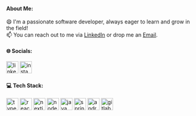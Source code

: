 #### About Me:
😄  I'm a passionate software developer, always eager to learn and grow in the field! 
<br>
📫 You can reach out to me via <a href="https://www.linkedin.com/in/aleaguiard" target="_blank">LinkedIn</a> or drop me an <a href="mailto:aleaguiard@hotmail.com">Email</a>.

#### 🌐 Socials:
<div align="left">
  <a href="https://linkedin.com/in/aleaguiard"><img src="https://skillicons.dev/icons?i=linkedin" width="32" height="32" alt="linkedin logo" /></a>
  <a href="https://instagram.com/aleaguiard"><img src="https://skillicons.dev/icons?i=instagram" width="32" height="32" alt="instagram logo" /></a>
</div>

#### 💻 Tech Stack:
<div align="left">
  <img src="https://skillicons.dev/icons?i=ts" height="32" alt="typescript logo"  />
  <img src="https://skillicons.dev/icons?i=react" height="32" alt="react logo"  />
  <img src="https://skillicons.dev/icons?i=nextjs" height="32" alt="nextjs logo"  />
  <img src="https://skillicons.dev/icons?i=nodejs" height="32" alt="nodejs logo"  />
  <img src="https://skillicons.dev/icons?i=java" height="32" alt="java logo"  />
  <img src="https://skillicons.dev/icons?i=spring" height="32" alt="spring logo"  />
  <img src="https://skillicons.dev/icons?i=androidstudio" height="32" alt="androidstudio logo"  />
  <img src="https://skillicons.dev/icons?i=gitlab" height="32" alt="gitlab logo"  />
</div>

